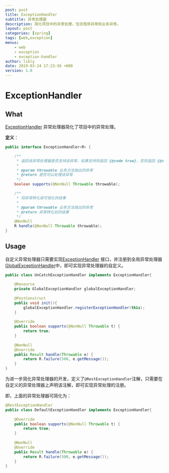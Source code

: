 ```yaml
---
post: post
title: ExceptionHandler
subtitle: 异常处理器
description: 简化项目中的异常处理，包含程序异常和业务异常。
layout: post
categories: [spring]
tags: [web,exception]
menus:
    - web
    - exception
    - exception-handler
author: likly
date: 2019-03-24 17:23:56 +800
version: 1.0
---
```


# ExceptionHandler

## What

[ExceptionHandler](/final-data/final-data-context/src/main/java/org/finalframework/data/exception/ExceptionHandler.java)
异常处理器简化了项目中的异常处理。

**定义**：

```java
public interface ExceptionHandler<R> {

    /**
     * 返回该异常处理器是否支持该异常，如果支持则返回 {@code true}，否则返回 {@code false}。
     *
     * @param throwable 业务方法抛出的异常
     * @return 是否可以处理该异常
     */
    boolean supports(@NonNull Throwable throwable);

    /**
     * 将异常转化成可视化的结果
     *
     * @param throwable 业务方法抛出的异常
     * @return 异常转化后的结果
     */
    @NonNull
    R handle(@NonNull Throwable throwable);
}

```

## Usage

自定义异常处理器只需要实现[ExceptionHandler](/final-data/final-data-context/src/main/java/org/finalframework/data/exception/ExceptionHandler.java)
接口，并注册到全局异常处理器[GlobalExceptionHandler](global-exception-handler.md)中，即可实现异常处理器的自定义。

```java
public class UnCatchExceptionHandler implements ExceptionHandler{
    
    @Resource
    private GlobalExceptionHandler globalExceptionHandler;
    
    @PostConstruct
    public void init(){
        globalExceptionHandler.registerExceptionHandler(this);
    }
    
    @Override
    public boolean supports(@NonNull Throwable t) {
        return true;
    }
    
    @NonNull
    @Override
    public Result handle(Throwable e) {
        return R.failure(500, e.getMessage());
    }
}
```

为进一步简化异常处理器的开发，定义了`@RestExceptionHandler`注解，只需要在自定义的异常处理器上声明该注解，即可实现异常处理的注册。

即，上面的异常处理器可简化为：

```java
@RestExceptionHandler
public class DefaultExceptionHandler implements ExceptionHandler{
    
    @Override
    public boolean supports(@NonNull Throwable t) {
        return true;
    }
    
    @NonNull
    @Override
    public Result handle(Throwable e) {
        return R.failure(500, e.getMessage());
    }
}
```